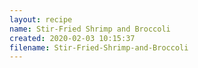 ```yaml
---
layout: recipe
name: Stir-Fried Shrimp and Broccoli
created: 2020-02-03 10:15:37
filename: Stir-Fried-Shrimp-and-Broccoli
---
```

